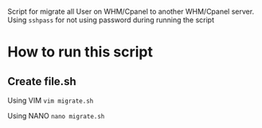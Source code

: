 Script for migrate all User on WHM/Cpanel to another WHM/Cpanel server. Using `sshpass` for not using password during running the script

# How to run this script

## Create file.sh

Using VIM
`vim migrate.sh`

Using NANO
`nano migrate.sh`
